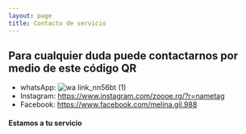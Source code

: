 ```yaml
---
layout: page
title: Contacto de servicio
---
```

## Para cualquier duda puede contactarnos por medio de este código QR 
- whatsApp:
 ![wa link_nn56bt (1)](https://user-images.githubusercontent.com/100168785/165400918-49fbcc7b-b214-4f7f-abad-ca803700c28c.png) 
- Instagram: https://www.instagram.com/zoooe.rg/?r=nametag
- Facebook: https://www.facebook.com/melina.gil.988 

#### Estamos a tu servicio 




